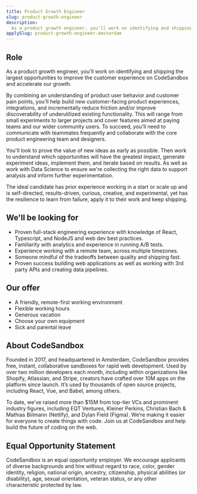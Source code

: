 ```yaml
---
title: Product Growth Engineer
slug: product-growth-engineer
description:
  As a product growth engineer, you'll work on identifying and shipping the largest opportunities to improve the customer experience on CodeSandbox and accelerate our growth.
applySlug: product-growth-engineer-amsterdam
---
```


## Role

As a product growth engineer, you'll work on identifying and shipping the largest opportunities to improve the customer experience on CodeSandbox and accelerate our growth.

By combining an understanding of product user behavior and customer pain points, you'll help build new customer-facing product experiences, integrations, and incrementally reduce friction and/or improve discoverability of underutilized existing functionality. This will range from small experiments to larger projects and cover features aimed at paying teams and our wider community users. To succeed, you'll need to communicate with teammates frequently and collaborate with the core product engineering team and designers.

You'll look to prove the value of new ideas as early as possible. Then work to understand which opportunities will have the greatest impact, generate experiment ideas, implement them, and iterate based on results. As well as work with Data Science to ensure we're collecting the right data to support analysis and inform further experimentation.

The ideal candidate has prior experience working in a start or scale up and is self-directed, results-driven, curious, creative, and experimental, yet has the resilience to learn from failure, apply it to their work and keep shipping.

## We'll be looking for

- Proven full-stack engineering experience with knowledge of React, Typescript, and NodeJS and web dev best practices.
- Familiarity with analytics and experience in running A/B tests.
- Experience working with a remote team, across multiple timezones.
- Someone mindful of the tradeoffs between quality and shipping fast.
- Proven success building web applications as well as working with 3rd party APIs and creating data pipelines.

## Our offer

- A friendly, remote-first working environment
- Flexible working hours
- Generous vacation
- Choose your own equipment  
- Sick and parental leave

## About CodeSandbox

Founded in 2017, and headquartered in Amsterdam, CodeSandbox provides free, instant, collaborative sandboxes for rapid web development. Used by over two million developers each month, including within organizations like Shopify, Atlassian, and Stripe, creators have crafted over 10M apps on the platform since launch. It’s used by thousands of open source projects, including React, Vue, and Babel, among others.

To date, we’ve raised more than $15M from top-tier VCs and prominent industry figures, including EQT Ventures, Kleiner Perkins, Christian Bach & Mathias Biilmann (Netlify), and Dylan Field (Figma). We’re making it easier for everyone to create things with code. Join us at CodeSandbox and help build the future of coding on the web.

## Equal Opportunity Statement

CodeSandbox is an equal opportunity employer. We encourage applicants of diverse backgrounds and hire without regard to race, color, gender identity, religion, national origin, ancestry, citizenship, physical abilities (or disability), age, sexual orientation, veteran status, or any other characteristic protected by law.
